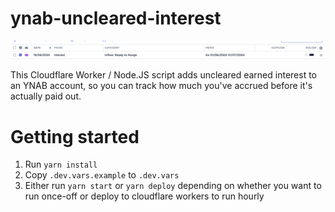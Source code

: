 # ynab-uncleared-interest

![Screenshot of YNAB showing uncleared interest](./assets/screenshot.png)

This Cloudflare Worker / Node.JS script adds uncleared earned interest to an YNAB account, so you can track how much you've accrued before it's actually paid out.

# Getting started

1. Run `yarn install`
2. Copy `.dev.vars.example` to `.dev.vars`
3. Either run `yarn start` or `yarn deploy` depending on whether you want to run once-off or deploy to cloudflare workers to run hourly
